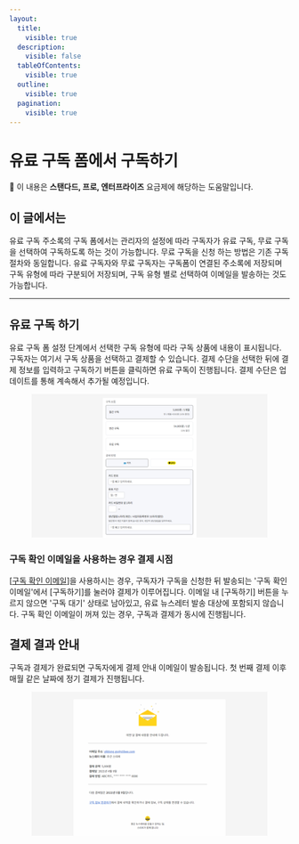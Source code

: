 ```yaml
---
layout:
  title:
    visible: true
  description:
    visible: false
  tableOfContents:
    visible: true
  outline:
    visible: true
  pagination:
    visible: true
---
```


# 유료 구독 폼에서 구독하기

💬 이 내용은 **스탠다드, 프로, 엔터프라이즈** 요금제에 해당하는 도움말입니다.

## 이 글에서는

유료 구독 주소록의 구독 폼에서는 관리자의 설정에 따라 구독자가 유료 구독, 무료 구독을 선택하여 구독하도록 하는 것이 가능합니다. 무료 구독을 신청 하는 방법은 기존 구독 절차와 동일합니다. 유료 구독자와 무료 구독자는 구독폼이 연결된 주소록에 저장되며 구독 유형에 따라 구분되어 저장되며, 구독 유형 별로 선택하여 이메일을 발송하는 것도 가능합니다.

***

## 유료 구독 하기 <a href="#h_98fc51eb6c" id="h_98fc51eb6c"></a>

유료 구독 폼 설정 단계에서 선택한 구독 유형에 따라 구독 상품에 내용이 표시됩니다. 구독자는 여기서 구독 상품을 선택하고 결제할 수 있습니다. 결제 수단을 선택한 뒤에 결제 정보를 입력하고 구독하기 버튼을 클릭하면 유료 구독이 진행됩니다. 결제 수단은 업데이트를 통해 계속해서 추가될 예정입니다.

<figure><img src="../../.gitbook/assets/유료 구독 폼에서 구독하기 _ 유료 구독하기.png" alt=""><figcaption></figcaption></figure>

### 구독 확인 이메일을 사용하는 경우 결제 시점 <a href="#h_f2e8983884" id="h_f2e8983884"></a>

\[[구독 확인 이메일](../../list/gather-subscribers/form.md#h\_01ggcbnt2yhr650w6tfy7w97tc)]을 사용하시는 경우, 구독자가 구독을 신청한 뒤 발송되는 '구독 확인 이메일'에서 \[구독하기]를 눌러야 결제가 이루어집니다. 이메일 내 \[구독하기] 버튼을 누르지 않으면 '구독 대기' 상태로 남아있고, 유료 뉴스레터 발송 대상에 포함되지 않습니다. 구독 확인 이메일이 꺼져 있는 경우, 구독과 결제가 동시에 진행됩니다.



## 결제 결과 안내 <a href="#h_a7c0627cfc" id="h_a7c0627cfc"></a>

구독과 결제가 완료되면 구독자에게 결제 안내 이메일이 발송됩니다. 첫 번째 결제 이후 매월 같은 날짜에 정기 결제가 진행됩니다.

<figure><img src="../../.gitbook/assets/유료 구독 폼에서 구독하기 _ 결제 결과 안내.png" alt=""><figcaption></figcaption></figure>
